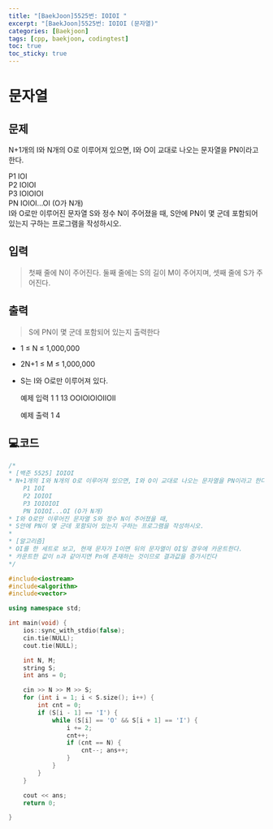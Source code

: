```yaml
---
title: "[BaekJoon]5525번: IOIOI "
excerpt: "[BaekJoon]5525번: IOIOI (문자열)"
categories: [Baekjoon]
tags: [cpp, baekjoon, codingtest]
toc: true
toc_sticky: true
---
```


# 문자열

## 문제

N+1개의 I와 N개의 O로 이루어져 있으면, I와 O이 교대로 나오는 문자열을 PN이라고 한다.  

P1 IOI  
P2 IOIOI  
P3 IOIOIOI  
PN IOIOI...OI (O가 N개)  
I와 O로만 이루어진 문자열 S와 정수 N이 주어졌을 때, S안에 PN이 몇 군데 포함되어 있는지 구하는 프로그램을 작성하시오.  

## 입력

> 첫째 줄에 N이 주어진다. 둘째 줄에는 S의 길이 M이 주어지며, 셋째 줄에 S가 주어진다.

## 출력

> S에 PN이 몇 군데 포함되어 있는지 출력한다

+ 1 ≤ N ≤ 1,000,000
+ 2N+1 ≤ M ≤ 1,000,000
+ S는 I와 O로만 이루어져 있다.

    예제 입력 1 
    1
    13
    OOIOIOIOIIOII

    예제 출력 1 
    4


## 💻코드

```cpp
/*
* [백준 5525] IOIOI
* N+1개의 I와 N개의 O로 이루어져 있으면, I와 O이 교대로 나오는 문자열을 PN이라고 한다.
	P1 IOI
	P2 IOIOI
	P3 IOIOIOI
	PN IOIOI...OI (O가 N개)
* I와 O로만 이루어진 문자열 S와 정수 N이 주어졌을 때, 
* S안에 PN이 몇 군데 포함되어 있는지 구하는 프로그램을 작성하시오.
*
* [알고리즘]
* OI를 한 세트로 보고, 현재 문자가 I이면 뒤의 문자열이 OI일 경우에 카운트한다.
* 카운트한 값이 n과 같아지면 Pn에 존재하는 것이므로 결과값을 증가시킨다
*/

#include<iostream>
#include<algorithm>
#include<vector>	

using namespace std;

int main(void) {
	ios::sync_with_stdio(false);
	cin.tie(NULL);
	cout.tie(NULL);

	int N, M;
	string S;
	int ans = 0;

	cin >> N >> M >> S;
	for (int i = 1; i < S.size(); i++) {
		int cnt = 0;
		if (S[i - 1] == 'I') {
			while (S[i] == 'O' && S[i + 1] == 'I') {
				i += 2;
				cnt++;
				if (cnt == N) {
					cnt--; ans++;
				}
			}
		}
	}

	cout << ans;
	return 0;

}
```